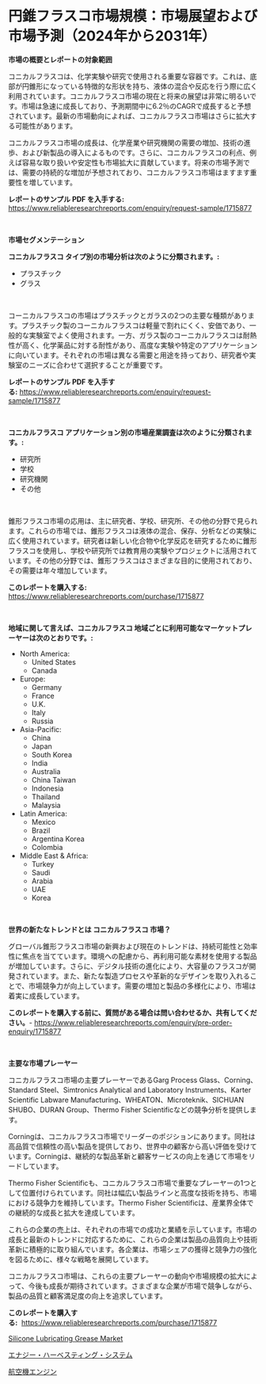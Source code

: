 <p><h1>円錐フラスコ市場規模：市場展望および市場予測（2024年から2031年）</h1></p><p><strong>市場の概要とレポートの対象範囲</strong></p>
<p><p>コニカルフラスコは、化学実験や研究で使用される重要な容器です。これは、底部が円錐形になっている特徴的な形状を持ち、液体の混合や反応を行う際に広く利用されています。コニカルフラスコ市場の現在と将来の展望は非常に明るいです。市場は急速に成長しており、予測期間中に6.2％のCAGRで成長すると予想されています。最新の市場動向によれば、コニカルフラスコ市場はさらに拡大する可能性があります。</p><p>コニカルフラスコ市場の成長は、化学産業や研究機関の需要の増加、技術の進歩、および新製品の導入によるものです。さらに、コニカルフラスコの利点、例えば容易な取り扱いや安定性も市場拡大に貢献しています。将来の市場予測では、需要の持続的な増加が予想されており、コニカルフラスコ市場はますます重要性を増しています。</p></p>
<p><strong>レポートのサンプル PDF を入手する:</strong> <a href="https://www.reliableresearchreports.com/enquiry/request-sample/1715877">https://www.reliableresearchreports.com/enquiry/request-sample/1715877</a></p>
<p>&nbsp;</p>
<p><strong>市場セグメンテーション</strong></p>
<p><strong>コニカルフラスコ タイプ別の市場分析は次のように分類されます。:</strong></p>
<p><ul><li>プラスチック</li><li>グラス</li></ul></p>
<p>&nbsp;</p>
<p><p>コーニカルフラスコの市場はプラスチックとガラスの2つの主要な種類があります。プラスチック製のコーニカルフラスコは軽量で割れにくく、安価であり、一般的な実験室でよく使用されます。一方、ガラス製のコーニカルフラスコは耐熱性が高く、化学薬品に対する耐性があり、高度な実験や特定のアプリケーションに向いています。それぞれの市場は異なる需要と用途を持っており、研究者や実験室のニーズに合わせて選択することが重要です。</p></p>
<p><strong>レポートのサンプル PDF を入手する:</strong>&nbsp;<a href="https://www.reliableresearchreports.com/enquiry/request-sample/1715877">https://www.reliableresearchreports.com/enquiry/request-sample/1715877</a></p>
<p>&nbsp;</p>
<p><strong> コニカルフラスコ アプリケーション別の市場産業調査は次のように分類されます。:</strong></p>
<p><ul><li>研究所</li><li>学校</li><li>研究機関</li><li>その他</li></ul></p>
<p>&nbsp;</p>
<p><p>錐形フラスコ市場の応用は、主に研究者、学校、研究所、その他の分野で見られます。これらの市場では、錐形フラスコは液体の混合、保存、分析などの実験に広く使用されています。研究者は新しい化合物や化学反応を研究するために錐形フラスコを使用し、学校や研究所では教育用の実験やプロジェクトに活用されています。その他の分野では、錐形フラスコはさまざまな目的に使用されており、その需要は年々増加しています。</p></p>
<p><strong>このレポートを購入する:</strong>&nbsp; <a href="https://www.reliableresearchreports.com/purchase/1715877">https://www.reliableresearchreports.com/purchase/1715877</a></p>
<p>&nbsp;</p>
<p><strong>地域に関して言えば、コニカルフラスコ 地域ごとに利用可能なマーケットプレーヤーは次のとおりです。:</strong></p>
<p><ul>
    <li>
        North America:
        <ul>
            <li>United States</li>
            <li>Canada</li>
        </ul>
    </li>
    <li>
        Europe:
        <ul>
            <li>Germany</li>
            <li>France</li>
            <li>U.K.</li>
            <li>Italy</li>
            <li>Russia</li>
        </ul>
    </li>
    <li>
        Asia-Pacific:
        <ul>
            <li>China</li>
            <li>Japan</li>
            <li>South Korea</li>
            <li>India</li>
            <li>Australia</li>
            <li>China Taiwan</li>
            <li>Indonesia</li>
            <li>Thailand</li>
            <li>Malaysia</li>
        </ul>
    </li>
    <li>
        Latin America:
        <ul>
            <li>Mexico</li>
            <li>Brazil</li>
            <li>Argentina Korea</li>
            <li>Colombia</li>
        </ul>
    </li>
    <li>
        Middle East & Africa:
        <ul>
            <li>Turkey</li>
            <li>Saudi</li>
            <li>Arabia</li>
            <li>UAE</li>
            <li>Korea</li>
        </ul>
    </li>
    </ul></p>
<p>&nbsp;</p>
<p><strong>世界の新たなトレンドとは コニカルフラスコ 市場？</strong></p>
<p><p>グローバル錐形フラスコ市場の新興および現在のトレンドは、持続可能性と効率性に焦点を当てています。環境への配慮から、再利用可能な素材を使用する製品が増加しています。さらに、デジタル技術の進化により、大容量のフラスコが開発されています。また、新たな製造プロセスや革新的なデザインを取り入れることで、市場競争力が向上しています。需要の増加と製品の多様化により、市場は着実に成長しています。</p></p>
<p><strong>このレポートを購入する前に、質問がある場合は問い合わせるか、共有してください。</strong>- <a href="https://www.reliableresearchreports.com/enquiry/pre-order-enquiry/1715877">https://www.reliableresearchreports.com/enquiry/pre-order-enquiry/1715877</a></p>
<p>&nbsp;</p>
<p><strong>主要な市場プレーヤー</strong></p>
<p><p>コニカルフラスコ市場の主要プレーヤーであるGarg Process Glass、Corning、Standard Steel、Simtronics Analytical and Laboratory Instruments、Karter Scientific Labware Manufacturing、WHEATON、Microteknik、SICHUAN SHUBO、DURAN Group、Thermo Fisher Scientificなどの競争分析を提供します。</p><p>Corningは、コニカルフラスコ市場でリーダーのポジションにあります。同社は高品質で信頼性の高い製品を提供しており、世界中の顧客から高い評価を受けています。Corningは、継続的な製品革新と顧客サービスの向上を通じて市場をリードしています。</p><p>Thermo Fisher Scientificも、コニカルフラスコ市場で重要なプレーヤーの1つとして位置付けられています。同社は幅広い製品ラインと高度な技術を持ち、市場における競争力を維持しています。Thermo Fisher Scientificは、産業界全体での継続的な成長と拡大を達成しています。</p><p>これらの企業の売上は、それぞれの市場での成功と業績を示しています。市場の成長と最新のトレンドに対応するために、これらの企業は製品の品質向上や技術革新に積極的に取り組んでいます。各企業は、市場シェアの獲得と競争力の強化を図るために、様々な戦略を展開しています。</p><p>コニカルフラスコ市場は、これらの主要プレーヤーの動向や市場規模の拡大によって、今後も成長が期待されています。さまざまな企業が市場で競争しながら、製品の品質と顧客満足度の向上を追求しています。</p></p>
<p><strong>このレポートを購入する:</strong>&nbsp;&nbsp;<a href="https://www.reliableresearchreports.com/purchase/1715877">https://www.reliableresearchreports.com/purchase/1715877</a></p>
<p><p><a href="https://automatic-knee-4c7.notion.site/Silicone-Lubricating-Grease-Market-Size-2024-2031-Global-Industrial-Analysis-Key-Geographical-Reg-c0af1f93ff9744cdb7a807be03faa075">Silicone Lubricating Grease Market</a></p><p><a href="https://github.com/luffiazaza/Market-Research-Report-List-1/blob/main/26711068745.md">エナジー・ハーベスティング・システム</a></p><p><a href="https://github.com/one-cool-chick/Market-Research-Report-List-1/blob/main/43018958746.md">航空機エンジン</a></p></p>